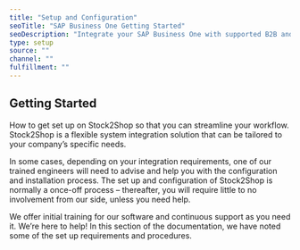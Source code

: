 ```yaml
---
title: "Setup and Configuration"
seoTitle: "SAP Business One Getting Started"
seoDescription: "Integrate your SAP Business One with supported B2B and B2C Systems through Stock2Shop"
type: setup
source: ""
channel: ""
fulfillment: ""
---
```


## Getting Started
How to get set up on Stock2Shop so that you can streamline your workflow.
Stock2Shop is a flexible system integration solution that can be tailored to your company’s specific needs.

In some cases, depending on your integration requirements, one of our trained engineers will need to advise and help you with the configuration and installation process.
The set up and configuration of Stock2Shop is normally a once-off process – thereafter, you will require little to no involvement from our side, unless you need help. 

We offer initial training for our software and continuous support as you need it. We’re here to help!
In this section of the documentation, we have noted some of the set up requirements and procedures.






    


